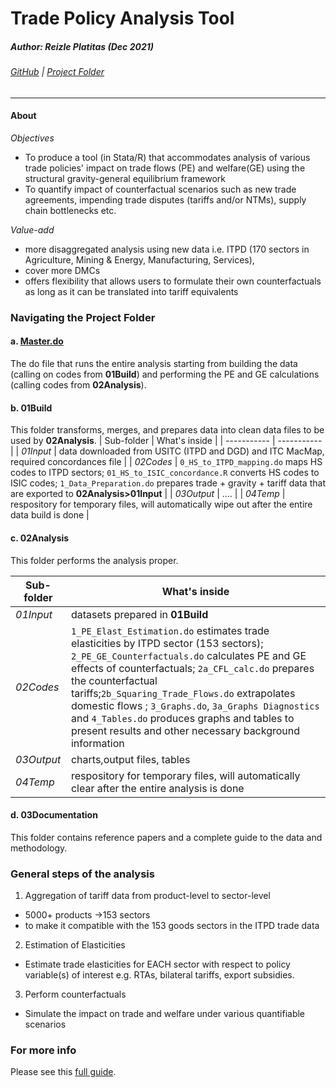 # Trade Policy Analysis Tool
##### Author: Reizle Platitas  (Dec 2021) 
###### [GitHub][myGH]  | [Project Folder][maindir] 
---
#### About
_Objectives_
- To produce a tool (in Stata/R) that accommodates analysis of various trade policies' impact on trade flows (PE) and welfare(GE) using the structural gravity-general equilibrium framework
- To quantify impact of counterfactual scenarios such as new trade agreements, impending trade disputes (tariffs and/or NTMs), supply chain bottlenecks etc.

_Value-add_
- more disaggregated analysis using new data i.e. ITPD (170 sectors in Agriculture, Mining & Energy, Manufacturing, Services),
- cover more DMCs
- offers flexibility that allows users to formulate their own counterfactuals as long as it can be translated into tariff equivalents

### 	Navigating the Project Folder
#### a. [Master.do][maindir]
The do file that runs the entire analysis starting from building the data (calling on codes from **01Build**) and performing the PE and GE calculations (calling codes from **02Analysis**).

#### b. 01Build
This folder transforms, merges, and prepares data into clean data files to be used by  **02Analysis**.
| Sub-folder   | What's inside |
| ----------- | ----------- |
| _01Input_     |  data downloaded from USITC (ITPD and DGD) and ITC MacMap, required concordances file |
| _02Codes_   |  `0_HS_to_ITPD_mapping.do` maps HS codes to ITPD sectors; `01_HS_to_ISIC_concordance.R` converts HS codes to ISIC codes;  `1_Data_Preparation.do` prepares trade + gravity + tariff data that are exported to **02Analysis>01Input**   |
| _03Output_   | ....  |
| _04Temp_   | respository for temporary files, will automatically wipe out after the entire data build is done |


#### c. 02Analysis
This folder performs the analysis proper.

| Sub-folder   | What's inside |
| ----------- | ----------- |
| _01Input_     |  datasets prepared in **01Build**  |
| _02Codes_   |  `1_PE_Elast_Estimation.do` estimates trade elasticities by ITPD sector (153 sectors); `2_PE_GE_Counterfactuals.do` calculates PE and GE effects of counterfactuals; `2a_CFL_calc.do` prepares the counterfactual tariffs;`2b_Squaring_Trade_Flows.do` extrapolates domestic flows ; `3_Graphs.do`, `3a_Graphs Diagnostics` and `4_Tables.do` produces graphs and tables to present results and other necessary background information|
| _03Output_   | charts,output files, tables  |
| _04Temp_   | respository for temporary files, will automatically clear after the entire analysis is done |
#### d. 03Documentation
This folder contains reference papers and a complete guide to the data and methodology. 


### General steps	of the analysis
1. Aggregation of tariff data from product-level to sector-level 
- 5000+ products ->153 sectors
- to make it compatible with the 153 goods sectors in the ITPD trade data

2. Estimation of Elasticities
- Estimate trade elasticities for EACH sector with respect to policy variable(s) of interest e.g. RTAs, bilateral tariffs, export subsidies. 

3. Perform counterfactuals
- Simulate the impact on trade and welfare under various quantifiable scenarios



### 	For more info
Please see this [full guide][fullguidedoc].



[myGH]:https://github.com/reizlejade/Trade-Policy-Analysis-Tool
[maindir]:https://asiandevbank.sharepoint.com/teams/org_ermr/ADO/2022/ADO/Part%20I/External%20Sector/Reizle/Trade%20Policy%20Analysis%20Tool
[fullguidedoc]:https://asiandevbank.sharepoint.com/:w:/r/teams/org_ermr/ADO/2022/ADO/Part%20I/External%20Sector/Reizle/Trade%20Policy%20Analysis%20Tool/03Documentation/TPAtool_Full%20Guide.docx?d=w1405292295e04cefb2b2a5b8fd0d4eb2&csf=1&web=1&e=vdqUbe
